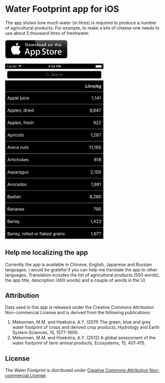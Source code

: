 # Water Footprint app for iOS

The app shows how much water (in litres) is required to produce a number of agricultural products. For example, to make a kilo of cheese one needs to use about 5 thousand litres of freshwater.

<a href='https://itunes.apple.com/us/app/water-footprint/id1044041294' title='Download on App Store'><img src='https://raw.githubusercontent.com/evgenyneu/water-footprint-ios/master/Graphics/Readme/appstore_badge.png' height="60" alt='Download Water Footprint on App Store' class='AppStoreBadge'></a>

<img src="https://raw.githubusercontent.com/evgenyneu/water-footprint-ios/master/Graphics/Readme/water_footprint_ios_english.png" alt="Water Footprint for iOS" width="320">

## Help me localizing the app

Currently the app is available in Chinese, English, Japanese and Russian languages. I would be grateful if you can help me translate the app to other languages. Translation includes the list of agricultural products (500 words), the app title, description (400 words) and a couple of words in the UI.

## Attribution

Data used in this app is released under the Creative Commons Attribution Non-commercial License and is derived from the following publications:

1. Mekonnen, M.M. and Hoekstra, A.Y. (2011) The green, blue and grey water footprint of crops and derived crop products, Hydrology and Earth System Sciences, 15, 1577-1600.
1. Mekonnen, M.M. and Hoekstra, A.Y. (2012) A global assessment of the water footprint of farm animal products, Ecosystems, 15, 401-415.

## License

The Water Footprint is distributed under [Creative Commons Attribution Non-commercial License](/LICENSE).